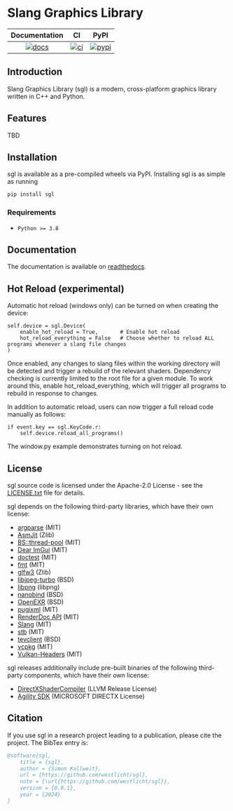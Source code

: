 # Slang Graphics Library

|  Documentation  |      CI       |      PyPI       |
| :-------------: | :-----------: | :-------------: |
| [![docs][1]][2] | [![ci][3]][4] | [![pypi][5]][6] |

[1]: https://readthedocs.org/projects/sgl/badge/?version=stable
[2]: https://sgl.readthedocs.io/en/stable/
[3]: https://github.com/westlicht/sgl/actions/workflows/build.yml/badge.svg
[4]: https://github.com/westlicht/sgl/actions
[5]: https://img.shields.io/pypi/v/sgl.svg?color=green
[6]: https://pypi.org/pypi/sgl


## Introduction

Slang Graphics Library (sgl) is a modern, cross-platform graphics library written in C++ and Python.

## Features

TBD

## Installation

sgl is available as a pre-compiled wheels via PyPI. Installing sgl is as simple as running

```bash
pip install sgl
```

### Requirements

- `Python >= 3.8`

## Documentation

The documentation is available on [readthedocs][2].

## Hot Reload (experimental)

Automatic hot reload (windows only) can be turned on when creating the device:

```
self.device = sgl.Device(
    enable_hot_reload = True,       # Enable hot reload
    hot_reload_everything = False   # Choose whether to reload ALL programs whenever a slang file changes
)
```

Once enabled, any changes to slang files within the working directory will be detected and trigger a rebuild
of the relevant shaders. Dependency checking is currently limited to the root file for a given module. To
work around this, enable hot_reload_everything, which will trigger all programs to rebuild in response to changes.

In addition to automatic reload, users can now trigger a full reload code manually as follows:
```
if event.key == sgl.KeyCode.r:
    self.device.reload_all_programs()
```

The window.py example demonstrates turning on hot reload.

## License

sgl source code is licensed under the Apache-2.0 License - see the [LICENSE.txt](LICENSE.txt) file for details.

sgl depends on the following third-party libraries, which have their own license:

- [argparse](https://github.com/p-ranav/argparse) (MIT)
- [AsmJit](https://github.com/asmjit/asmjit) (Zlib)
- [BS::thread-pool](https://github.com/bshoshany/thread-pool) (MIT)
- [Dear ImGui](https://github.com/ocornut/imgui) (MIT)
- [doctest](https://github.com/doctest/doctest) (MIT)
- [fmt](https://fmt.dev/latest/index.html) (MIT)
- [glfw3](https://www.glfw.org/) (Zlib)
- [libjpeg-turbo](https://libjpeg-turbo.org/) (BSD)
- [libpng](http://www.libpng.org/pub/png/libpng.html) (libpng)
- [nanobind](https://github.com/wjakob/nanobind) (BSD)
- [OpenEXR](https://openexr.com/en/latest/) (BSD)
- [pugixml](https://pugixml.org/) (MIT)
- [RenderDoc API](https://github.com/baldurk/renderdoc) (MIT)
- [Slang](https://github.com/shader-slang/slang) (MIT)
- [stb](https://github.com/nothings/stb) (MIT)
- [tevclient](https://github.com/skallweitNV/tevclient) (BSD)
- [vcpkg](https://vcpkg.io/en/) (MIT)
- [Vulkan-Headers](https://github.com/KhronosGroup/Vulkan-Headers) (MIT)

sgl releases additionally include pre-built binaries of the following third-party components, which have their own license:

- [DirectXShaderCompiler](https://github.com/microsoft/DirectXShaderCompiler) (LLVM Release License)
- [Agility SDK](https://devblogs.microsoft.com/directx/directx12agility) (MICROSOFT DIRECTX License)

## Citation

If you use sgl in a research project leading to a publication, please cite the project. The BibTex entry is:

```bibtex
@software{sgl,
    title = {sgl},
    author = {Simon Kallweit},
    url = {https://github.com/westlicht/sgl},
    note = {\url{https://github.com/westlicht/sgl}},
    version = {0.0.1},
    year = {2024}
}
```
